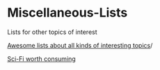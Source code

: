 # Miscellaneous-Lists
Lists for other topics of interest

<p class=MsoNormal><a href="https://github.com/sindresorhus/awesome" target="_blank">Awesome lists about all kinds of interesting topics</a>/<p>

<p class=MsoNormal><a href="https://github.com/sindresorhus/awesome-scifi" target="_blank">Sci-Fi worth consuming</a></p>

